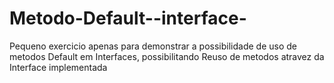 # Metodo-Default--interface-
Pequeno exercicio apenas para demonstrar a possibilidade de uso de metodos Default em Interfaces, possibilitando Reuso de metodos atravez da Interface implementada
